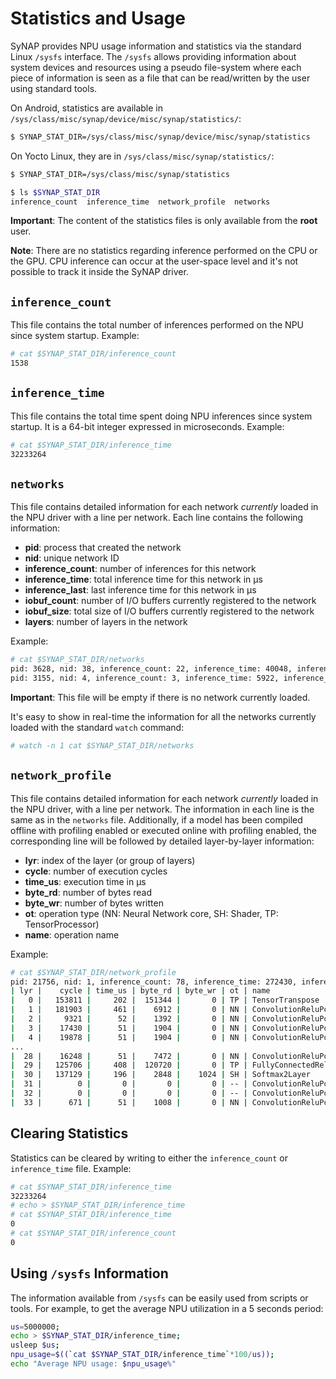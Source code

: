 Statistics and Usage
====================

SyNAP provides NPU usage information and statistics via the standard Linux `/sysfs` interface. The `/sysfs` allows providing information about system devices and resources using a pseudo file-system where each piece of information is seen as a file that can be read/written by the user using standard tools.

On Android, statistics are available in `/sys/class/misc/synap/device/misc/synap/statistics/`:

```bash
$ SYNAP_STAT_DIR=/sys/class/misc/synap/device/misc/synap/statistics
```

On Yocto Linux, they are in `/sys/class/misc/synap/statistics/`:

```bash
$ SYNAP_STAT_DIR=/sys/class/misc/synap/statistics
```

```bash
$ ls $SYNAP_STAT_DIR
inference_count  inference_time  network_profile  networks
```

**Important**: The content of the statistics files is only available from the **root** user.

**Note**: There are no statistics regarding inference performed on the CPU or the GPU. CPU inference can occur at the user-space level and it's not possible to track it inside the SyNAP driver.

## `inference_count`

This file contains the total number of inferences performed on the NPU since system startup. Example:

```bash
# cat $SYNAP_STAT_DIR/inference_count
1538
```

## `inference_time`

This file contains the total time spent doing NPU inferences since system startup. It is a 64-bit integer expressed in microseconds. Example:

```bash
# cat $SYNAP_STAT_DIR/inference_time 
32233264
```

## `networks`

This file contains detailed information for each network *currently* loaded in the NPU driver with a line per network. Each line contains the following information:

- **pid**: process that created the network
- **nid**: unique network ID
- **inference_count**: number of inferences for this network
- **inference_time**: total inference time for this network in µs
- **inference_last**: last inference time for this network in µs
- **iobuf_count**: number of I/O buffers currently registered to the network
- **iobuf_size**: total size of I/O buffers currently registered to the network
- **layers**: number of layers in the network

Example:

```bash
# cat $SYNAP_STAT_DIR/networks
pid: 3628, nid: 38, inference_count: 22, inference_time: 40048, inference_last: 1843, iobuf_count: 2, iobuf_size: 151529, layers: 34
pid: 3155, nid: 4, inference_count: 3, inference_time: 5922, inference_last: 1843, iobuf_count: 2, iobuf_size: 451630, layers: 12
```

**Important**: This file will be empty if there is no network currently loaded.

It's easy to show in real-time the information for all the networks currently loaded with the standard `watch` command:

```bash
# watch -n 1 cat $SYNAP_STAT_DIR/networks
```

## `network_profile`

This file contains detailed information for each network *currently* loaded in the NPU driver, with a line per network. The information in each line is the same as in the `networks` file. Additionally, if a model has been compiled offline with profiling enabled or executed online with profiling enabled, the corresponding line will be followed by detailed layer-by-layer information:

- **lyr**: index of the layer (or group of layers)
- **cycle**: number of execution cycles
- **time_us**: execution time in µs
- **byte_rd**: number of bytes read
- **byte_wr**: number of bytes written
- **ot**: operation type (NN: Neural Network core, SH: Shader, TP: TensorProcessor)
- **name**: operation name

Example:

```bash
# cat $SYNAP_STAT_DIR/network_profile
pid: 21756, nid: 1, inference_count: 78, inference_time: 272430, inference_last: 3108, iobuf_count: 2, iobuf_size: 151529, layers: 34
| lyr |    cycle | time_us | byte_rd | byte_wr | ot | name
|   0 |   153811 |     202 |  151344 |       0 | TP | TensorTranspose
|   1 |   181903 |     461 |    6912 |       0 | NN | ConvolutionReluPoolingLayer2
|   2 |     9321 |      52 |    1392 |       0 | NN | ConvolutionReluPoolingLayer2
|   3 |    17430 |      51 |    1904 |       0 | NN | ConvolutionReluPoolingLayer2
|   4 |    19878 |      51 |    1904 |       0 | NN | ConvolutionReluPoolingLayer2
...
|  28 |    16248 |      51 |    7472 |       0 | NN | ConvolutionReluPoolingLayer2
|  29 |   125706 |     408 |  120720 |       0 | TP | FullyConnectedReluLayer
|  30 |   137129 |     196 |    2848 |    1024 | SH | Softmax2Layer
|  31 |        0 |       0 |       0 |       0 | -- | ConvolutionReluPoolingLayer2
|  32 |        0 |       0 |       0 |       0 | -- | ConvolutionReluPoolingLayer2
|  33 |      671 |      51 |    1008 |       0 | NN | ConvolutionReluPoolingLayer2
```

## Clearing Statistics

Statistics can be cleared by writing to either the `inference_count` or `inference_time` file. Example:

```bash
# cat $SYNAP_STAT_DIR/inference_time 
32233264
# echo > $SYNAP_STAT_DIR/inference_time 
# cat $SYNAP_STAT_DIR/inference_time
0
# cat $SYNAP_STAT_DIR/inference_count 
0
```

## Using `/sysfs` Information

The information available from `/sysfs` can be easily used from scripts or tools. For example, to get the average NPU utilization in a 5 seconds period:

```bash
us=5000000;
echo > $SYNAP_STAT_DIR/inference_time;
usleep $us;
npu_usage=$((`cat $SYNAP_STAT_DIR/inference_time`*100/us));
echo "Average NPU usage: $npu_usage%"
```